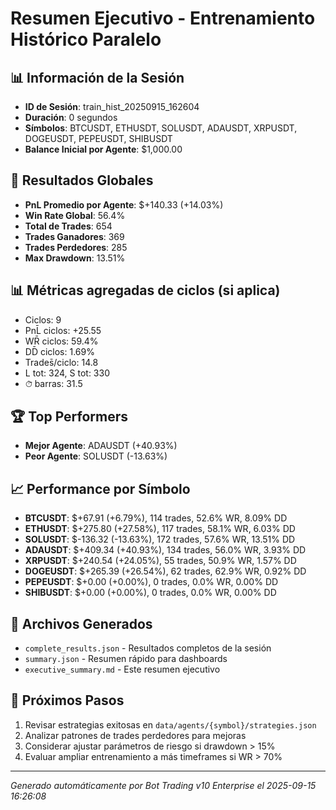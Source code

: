 # Resumen Ejecutivo - Entrenamiento Histórico Paralelo

## 📊 Información de la Sesión
- **ID de Sesión**: train_hist_20250915_162604
- **Duración**: 0 segundos
- **Símbolos**: BTCUSDT, ETHUSDT, SOLUSDT, ADAUSDT, XRPUSDT, DOGEUSDT, PEPEUSDT, SHIBUSDT
- **Balance Inicial por Agente**: $1,000.00

## 🎯 Resultados Globales
- **PnL Promedio por Agente**: $+140.33 (+14.03%)
- **Win Rate Global**: 56.4%
- **Total de Trades**: 654
- **Trades Ganadores**: 369
- **Trades Perdedores**: 285
- **Max Drawdown**: 13.51%

## 📊 Métricas agregadas de ciclos (si aplica)
- Ciclos: 9
- PnL̄ ciclos: +25.55
- WR̄ ciclos: 59.4%
- DD̄ ciclos: 1.69%
- Trades̄/ciclo: 14.8
- L tot: 324, S tot: 330
- ⏱̄ barras: 31.5


## 🏆 Top Performers
- **Mejor Agente**: ADAUSDT (+40.93%)
- **Peor Agente**: SOLUSDT (-13.63%)

## 📈 Performance por Símbolo
- **BTCUSDT**: $+67.91 (+6.79%), 114 trades, 52.6% WR, 8.09% DD
- **ETHUSDT**: $+275.80 (+27.58%), 117 trades, 58.1% WR, 6.03% DD
- **SOLUSDT**: $-136.32 (-13.63%), 172 trades, 57.6% WR, 13.51% DD
- **ADAUSDT**: $+409.34 (+40.93%), 134 trades, 56.0% WR, 3.93% DD
- **XRPUSDT**: $+240.54 (+24.05%), 55 trades, 50.9% WR, 1.57% DD
- **DOGEUSDT**: $+265.39 (+26.54%), 62 trades, 62.9% WR, 0.92% DD
- **PEPEUSDT**: $+0.00 (+0.00%), 0 trades, 0.0% WR, 0.00% DD
- **SHIBUSDT**: $+0.00 (+0.00%), 0 trades, 0.0% WR, 0.00% DD

## 📁 Archivos Generados
- `complete_results.json` - Resultados completos de la sesión
- `summary.json` - Resumen rápido para dashboards
- `executive_summary.md` - Este resumen ejecutivo

## 🎯 Próximos Pasos
1. Revisar estrategias exitosas en `data/agents/{symbol}/strategies.json`
2. Analizar patrones de trades perdedores para mejoras
3. Considerar ajustar parámetros de riesgo si drawdown > 15%
4. Evaluar ampliar entrenamiento a más timeframes si WR > 70%

---
*Generado automáticamente por Bot Trading v10 Enterprise el 2025-09-15 16:26:08*
